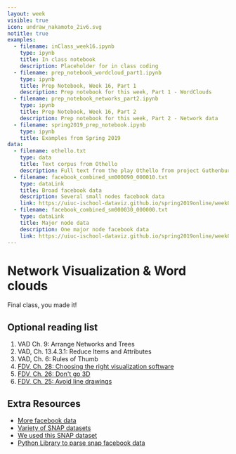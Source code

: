 ```yaml
---
layout: week
visible: true
icon: undraw_nakamoto_2iv6.svg
notitle: true
examples:
  - filename: inClass_week16.ipynb
    type: ipynb
    title: In class notebook
    description: Placeholder for in class coding
  - filename: prep_notebook_wordcloud_part1.ipynb
    type: ipynb
    title: Prep Notebook, Week 16, Part 1
    description: Prep notebook for this week, Part 1 - WordClouds
  - filename: prep_notebook_networks_part2.ipynb
    type: ipynb
    title: Prep Notebook, Week 16, Part 2
    description: Prep notebook for this week, Part 2 - Network data
  - filename: spring2019_prep_notebook.ipynb
    type: ipynb
    title: Examples from Spring 2019
data:
  - filename: othello.txt
    type: data
    title: Text corpus from Othello
    description: Full text from the play Othello from project Guthenburg
  - filename: facebook_combined_sm000090_000010.txt
    type: dataLink
    title: Broad facebook data
    description: Several small nodes facebook data
    link: https://uiuc-ischool-dataviz.github.io/spring2019online/week09/data/facebook_combined_sm000090_000010.txt
  - filename: facebook_combined_sm000030_000000.txt
    type: dataLink
    title: Major node data
    description: One major node facebook data
    link: https://uiuc-ischool-dataviz.github.io/spring2019online/week09/data/facebook_combined_sm000030_000000.txt
---
```


# Network Visualization & Word clouds

Final class, you made it!

<!--
## Downloads

### Data:

 * <a href='https://uiuc-ischool-dataviz.github.io/spring2019online/week09/data/facebook_combined_sm000090_000010.txt' download>Several small nodes facebook data</a>
 * <a href='https://uiuc-ischool-dataviz.github.io/spring2019online/week09/data/facebook_combined_sm000030_000000.txt' download>One major node facebook data</a>
 * <a href='https://github.com/UIUC-iSchool-DataViz/spring2019online/tree/master/week09/data'>More facebook data</a>
 * <a href="othello.txt" download>Text of Othello (othello.txt)</a>
-->

## Optional reading list

 1. VAD Ch. 9: Arrange Networks and Trees 
 2. VAD, Ch. 13.4.3.1: Reduce Items and Attributes 
 3. VAD, Ch. 6: Rules of Thumb 
 4. [FDV, Ch. 28: Choosing the right visualization software](https://serialmentor.com/dataviz/choosing-visualization-software.html) 
 5. [FDV, Ch. 26: Don't go 3D](https://serialmentor.com/dataviz/no-3d.html) 
 6. [FDV, Ch. 25: Avoid line drawings](https://serialmentor.com/dataviz/avoid-line-drawings.html)

## Extra Resources

 * <a href='https://github.com/UIUC-iSchool-DataViz/spring2019online/tree/master/week09/data'>More facebook data</a>
 * <a href='https://snap.stanford.edu/data/'>Variety of SNAP datasets</a>
 * <a href='https://snap.stanford.edu/data/ego-Facebook.html'>We used this SNAP dataset</a>
 * <a href='https://github.com/jcatw/snap-facebook'>Python Library to parse snap facebook data</a>
